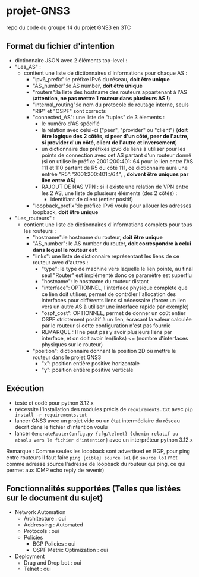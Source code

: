 # projet-GNS3
repo du code du groupe 14 du projet GNS3 en 3TC

## Format du fichier d'intention
- dictionnaire JSON avec 2 éléments top-level :
- "Les_AS" :
    - contient une liste de dictionnaires d'informations pour chaque AS :
        - "ipv6_prefix":le préfixe IPv6 du réseau, **doit être unique**
        - "AS_number":le AS number, **doit être unique**
        - "routers":la liste des hostname des routeurs appartenant à l'AS (**attention, ne pas mettre 1 routeur dans plusieurs AS !**)
        - "internal_routing":le nom du protocole de routage interne, seuls "RIP" et "OSPF" sont corrects
        - "connected_AS": une liste de "tuples" de 3 élements :
            - le numéro d'AS spécifié
            - la relation avec celui-ci ("peer", "provider" ou "client") (**doit être logique des 2 côtés, si peer d'un côté, peer de l'autre, si provider d'un côté, client de l'autre et inversement**)
            - un dictionnaire des préfixes ipv6 de liens à utiliser pour les points de connection avec cet AS partant d'un routeur donné (si on utilise le préfixe 2001:200:401::64 pour le lien entre l'AS 111 et 110 partant de R5 du côté 111, ce dictionnaire aura une entrée "R5":"2001:200:401::/64", , **doivent être uniques par lien entre AS**)
            - RAJOUT DE NAS VPN : si il existe une relation de VPN entre les 2 AS, une liste de plusieurs éléments (des 2 côtés) :
                - identifiant de client (entier positif)
        - "loopback_prefix":le préfixe IPv6 voulu pour allouer les adresses loopback, **doit être unique**
- "Les_routeurs" :
    - contient une liste de dictionnaires d'informations complets pour tous les routeurs :
        - "hostname":le hostname du routeur, **doit être unique**
        - "AS_number": le AS number du router, **doit correspondre à celui dans lequel le routeur est**
        - "links": une liste de dictionnaire représentant les liens de ce routeur avec d'autres :
            - "type": le type de machine vers laquelle le lien pointe, au final seul "Router" est implémenté donc ce paramètre est superflu
            - "hostname": le hostname du routeur distant
            - "interface": OPTIONNEL, l'interface physique complète que ce lien doit utiliser, permet de contrôler l'allocation des interfaces pour différents liens si nécessaire (forcer un lien vers un autre AS à utiliser une interface rapide par exemple)
            - "ospf_cost": OPTIONNEL, permet de donner un coût entier OSPF strictement positif à un lien, écrasant la valeur calculée par le routeur si cette configuration n'est pas fournie
            - REMARQUE : Il ne peut pas y avoir plusieurs liens par interface, et on doit avoir len(links) <= (nombre d'interfaces physiques sur le routeur)
        - "position": dictionnaire donnant la position 2D où mettre le routeur dans le projet GNS3
            - "x": position entière positive horizontale
            - "y": position entière positive verticale

## Exécution
- testé et codé pour python 3.12.x
- nécessite l'installation des modules précis de `requirements.txt` avec `pip install -r requirements.txt`
- lancer GNS3 avec un projet vide ou un état intermédiaire du réseau décrit dans le fichier d'intention voulu
- lancer `GenerateRouterConfig.py {cfg/telnet} {chemin relatif ou absolu vers le fichier d'intention}` avec un interpréteur python 3.12.x

Remarque : Comme seules les loopback sont advertised en BGP, pour ping entre routeurs il faut faire `ping {cible} source lo1` (le `source lo1` met comme adresse source l'adresse de loopback du routeur qui ping, ce qui permet aux ICMP echo reply de revenir)


## Fonctionnalités supportées (Telles que listées sur le document du sujet)
- Network Automation
    - Architecture : oui
    - Addressing : Automated
    - Protocols : oui
    - Policies
        - BGP Policies : oui
        - OSPF Metric Optimization : oui
- Deployment
    - Drag and Drop bot : oui
    - Telnet : oui